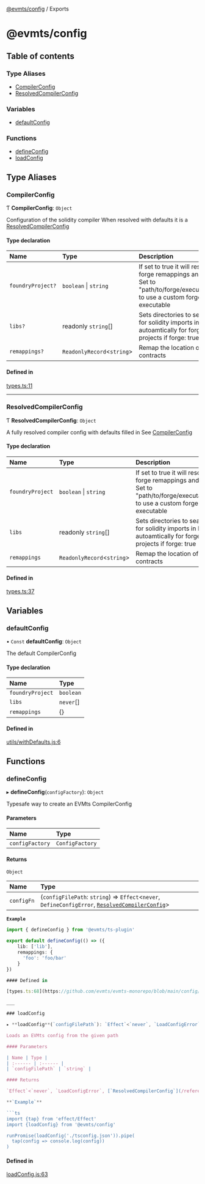 [@evmts/config](/reference/config/README.md) / Exports

# @evmts/config

## Table of contents

### Type Aliases

- [CompilerConfig](/reference/config/modules.md#compilerconfig)
- [ResolvedCompilerConfig](/reference/config/modules.md#resolvedcompilerconfig)

### Variables

- [defaultConfig](/reference/config/modules.md#defaultconfig)

### Functions

- [defineConfig](/reference/config/modules.md#defineconfig)
- [loadConfig](/reference/config/modules.md#loadconfig)

## Type Aliases

### CompilerConfig

Ƭ **CompilerConfig**: `Object`

Configuration of the solidity compiler
When resolved with defaults it is a [ResolvedCompilerConfig](/reference/config/modules.md#resolvedcompilerconfig)

#### Type declaration

| Name | Type | Description |
| :------ | :------ | :------ |
| `foundryProject?` | `boolean` \| `string` | If set to true it will resolve forge remappings and libs Set to "path/to/forge/executable" to use a custom forge executable |
| `libs?` | readonly `string`[] | Sets directories to search for solidity imports in Read autoamtically for forge projects if forge: true |
| `remappings?` | `ReadonlyRecord`<`string`\> | Remap the location of contracts |

#### Defined in

[types.ts:11](https://github.com/evmts/evmts-monorepo/blob/main/config/src/types.ts#L11)

___

### ResolvedCompilerConfig

Ƭ **ResolvedCompilerConfig**: `Object`

A fully resolved compiler config with defaults filled in
See [CompilerConfig](/reference/config/modules.md#compilerconfig)

#### Type declaration

| Name | Type | Description |
| :------ | :------ | :------ |
| `foundryProject` | `boolean` \| `string` | If set to true it will resolve forge remappings and libs Set to "path/to/forge/executable" to use a custom forge executable |
| `libs` | readonly `string`[] | Sets directories to search for solidity imports in Read autoamtically for forge projects if forge: true |
| `remappings` | `ReadonlyRecord`<`string`\> | Remap the location of contracts |

#### Defined in

[types.ts:37](https://github.com/evmts/evmts-monorepo/blob/main/config/src/types.ts#L37)

## Variables

### defaultConfig

• `Const` **defaultConfig**: `Object`

The default CompilerConfig

#### Type declaration

| Name | Type |
| :------ | :------ |
| `foundryProject` | `boolean` |
| `libs` | `never`[] |
| `remappings` | {} |

#### Defined in

[utils/withDefaults.js:6](https://github.com/evmts/evmts-monorepo/blob/main/config/src/utils/withDefaults.js#L6)

## Functions

### defineConfig

▸ **defineConfig**(`configFactory`): `Object`

Typesafe way to create an EVMts CompilerConfig

#### Parameters

| Name | Type |
| :------ | :------ |
| `configFactory` | `ConfigFactory` |

#### Returns

`Object`

| Name | Type |
| :------ | :------ |
| `configFn` | (`configFilePath`: `string`) => `Effect`<`never`, `DefineConfigError`, [`ResolvedCompilerConfig`](/reference/config/modules.md#resolvedcompilerconfig)\> |

**`Example`**

```ts
import { defineConfig } from '@evmts/ts-plugin'

export default defineConfig(() => ({
	lib: ['lib'],
	remappings: {
	  'foo': 'foo/bar'
	}
})

#### Defined in

[types.ts:68](https://github.com/evmts/evmts-monorepo/blob/main/config/src/types.ts#L68)

___

### loadConfig

▸ **loadConfig**(`configFilePath`): `Effect`<`never`, `LoadConfigError`, [`ResolvedCompilerConfig`](/reference/config/modules.md#resolvedcompilerconfig)\>

Loads an EVMts config from the given path

#### Parameters

| Name | Type |
| :------ | :------ |
| `configFilePath` | `string` |

#### Returns

`Effect`<`never`, `LoadConfigError`, [`ResolvedCompilerConfig`](/reference/config/modules.md#resolvedcompilerconfig)\>

**`Example`**

```ts
import {tap} from 'effect/Effect'
import {loadConfig} from '@evmts/config'

runPromise(loadConfig('./tsconfig.json')).pipe(
  tap(config => console.log(config))
)
```

#### Defined in

[loadConfig.js:63](https://github.com/evmts/evmts-monorepo/blob/main/config/src/loadConfig.js#L63)
